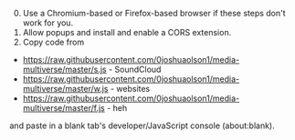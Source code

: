 0. Use a Chromium-based or Firefox-based browser if these steps don't work for you.
1. Allow popups and install and enable a CORS extension.
2. Copy code from
- https://raw.githubusercontent.com/0joshuaolson1/media-multiverse/master/s.js - SoundCloud
- https://raw.githubusercontent.com/0joshuaolson1/media-multiverse/master/w.js - websites
- https://raw.githubusercontent.com/0joshuaolson1/media-multiverse/master/f.js - heh

and paste in a blank tab's developer/JavaScript console (about:blank).
